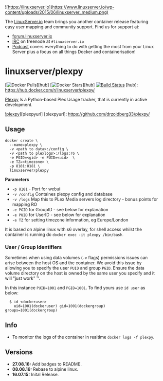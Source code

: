 ![https://linuxserver.io](https://www.linuxserver.io/wp-content/uploads/2015/06/linuxserver_medium.png)

The [LinuxServer.io](https://linuxserver.io) team brings you another container release featuring easy user mapping and community support. Find us for support at:
* [forum.linuxserver.io](https://forum.linuxserver.io)
* [IRC](https://www.linuxserver.io/index.php/irc/) on freenode at `#linuxserver.io`
* [Podcast](https://www.linuxserver.io/index.php/category/podcast/) covers everything to do with getting the most from your Linux Server plus a focus on all things Docker and containerisation!

# linuxserver/plexpy

[![Docker Pulls](https://img.shields.io/docker/pulls/linuxserver/plexpy.svg)][hub]
[![Docker Stars](https://img.shields.io/docker/stars/linuxserver/plexpy.svg)][hub]
[![Build Status](http://jenkins.linuxserver.io:8080/buildStatus/icon?job=Dockers/LinuxServer.io/linuxserver-plexpy)](http://jenkins.linuxserver.io:8080/job/Dockers/job/LinuxServer.io/job/linuxserver-plexpy/)
[hub]: https://hub.docker.com/r/linuxserver/plexpy/

[Plexpy](https://github.com/drzoidberg33/plexpy/) Is a Python-based Plex Usage tracker, that is currently in active development.

[!plexpy](https://raw.githubusercontent.com/linuxserver/docker-templates/master/linuxserver.io/img/plexpy-banner.png)][plexpyurl]
[plexpyurl]: https://github.com/drzoidberg33/plexpy/

## Usage

```
docker create \ 
  --name=plexpy \
  -v <path to data>:/config \
  -v <path to plexlogs>:/logs:ro \
  -e PGID=<gid> -e PUID=<uid>  \
  -e TZ=<timezone> \
  -p 8181:8181 \
  linuxserver/plexpy
```

**Parameters**

* `-p 8181` - Port for webui
* `-v /config` Containes plexpy config and database
* `-v /logs` Map this to PLex Media servers log directory - bonus points for mapping RO
* `-e PGID` for GroupID - see below for explanation
* `-e PUID` for UserID - see below for explanation
* `-e TZ` for setting timezone information, eg Europe/London

It is based on alpine linux with s6 overlay, for shell access whilst the container is running do `docker exec -it plexpy /bin/bash`.

### User / Group Identifiers

Sometimes when using data volumes (`-v` flags) permissions issues can arise between the host OS and the container. We avoid this issue by allowing you to specify the user `PUID` and group `PGID`. Ensure the data volume directory on the host is owned by the same user you specify and it will "just work" ™.

In this instance `PUID=1001` and `PGID=1001`. To find yours use `id user` as below:

```
  $ id <dockeruser>
    uid=1001(dockeruser) gid=1001(dockergroup) groups=1001(dockergroup)
```

## Info

* To monitor the logs of the container in realtime `docker logs -f plexpy`.

## Versions

+ **27.08.16:** Add badges to README.
+ **08.08.16:** Rebase to alpine linux.
+ **16.07.15:** Inital Release.
